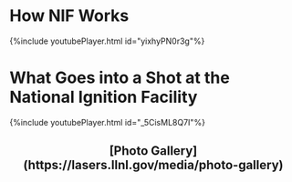 # How NIF Works

{%include youtubePlayer.html id="yixhyPN0r3g"%}

# What Goes into a Shot at the National Ignition Facility

{%include youtubePlayer.html id="_5CisML8Q7I"%}

<div align="center"><H2>[Photo Gallery](https://lasers.llnl.gov/media/photo-gallery) </H2></div>
